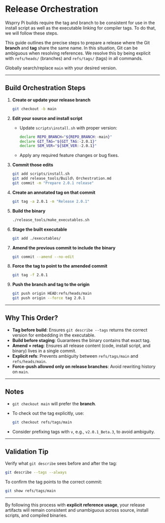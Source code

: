 # Release Orchestration

Wsprry Pi builds require the tag and branch to be consistent for use in the install script as well as the executable linking for compiler tags. To do that, we will follow these steps.

This guide outlines the precise steps to prepare a release where the Git **branch** and **tag** share the same name. In this situation, Git can be ambiguous when resolving references. We resolve this by being explicit with `refs/heads/` (branches) and `refs/tags/` (tags) in all commands.

Globally search/replace `main` with your desired version.

---

## Build Orchestration Steps

1. **Create or update your release branch**

   ```bash
   git checkout -b main
   ```

2. **Edit your source and install script**

    * Update `scripts\install.sh` with proper version:
        ```bash
        declare REPO_BRANCH="${REPO_BRANCH:-main}"
        declare GIT_TAG="${GIT_TAG:-2.0.1}"
        declare SEM_VER="${SEM_VER:-2.0.1}"
        ```
    * Apply any required feature changes or bug fixes.

3. **Commit those edits**

   ```bash
   git add scripts/install.sh
   git add release_tools/Build\ Orchestration.md 
   git commit -m "Prepare 2.0.1 release"
   ```

4. **Create an annotated tag on that commit**

   ```bash
   git tag -a 2.0.1 -m "Release 2.0.1"
   ```

5. **Build the binary**

   ```bash
   ./release_tools/make_executables.sh
   ```

6. **Stage the built executable**

   ```bash
   git add ./executables/
   ```

7. **Amend the previous commit to include the binary**

   ```bash
   git commit --amend --no-edit
   ```

8. **Force the tag to point to the amended commit**

   ```bash
   git tag -f 2.0.1
   ```

9. **Push the branch and tag to the origin**

   ```bash
   git push origin HEAD:refs/heads/main
   git push origin --force tag 2.0.1
   ```

---

## Why This Order?

* **Tag before build**: Ensures `git describe --tags` returns the correct version for embedding in the executable.
* **Build before staging**: Guarantees the binary contains that exact tag.
* **Amend + retag**: Ensures all release content (code, install script, and binary) lives in a single commit.
* **Explicit refs**: Prevents ambiguity between `refs/tags/main` and `refs/heads/main`.
* **Force-push allowed only on release branches**: Avoid rewriting history on `main`.

---

## Notes

* `git checkout main` will prefer the **branch**.

* To check out the tag explicitly, use:

  ```bash
  git checkout refs/tags/main
  ```

* Consider prefixing tags with `v`, e.g., `v2.0.1_Beta.3`, to avoid ambiguity.

---

## Validation Tip

Verify what `git describe` sees before and after the tag:

```bash
git describe --tags --always
```

To confirm the tag points to the correct commit:

```bash
git show refs/tags/main
```

---

By following this process with **explicit reference usage**, your release artifacts will remain consistent and unambiguous across source, install scripts, and compiled binaries.
